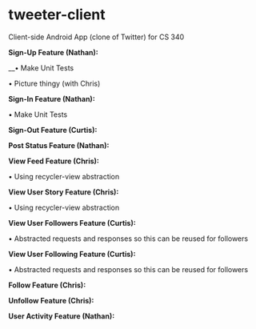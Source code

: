 # tweeter-client
Client-side Android App (clone of Twitter) for CS 340

**Sign-Up Feature (Nathan):**

__•	Make Unit Tests

•	Picture thingy (with Chris)

**Sign-In Feature (Nathan):**

•	Make Unit Tests

**Sign-Out Feature (Curtis):**

**Post Status Feature (Nathan):**

**View Feed Feature (Chris):**

•	Using recycler-view abstraction

**View User Story Feature (Chris):**

•	Using recycler-view abstraction

**View User Followers Feature (Curtis):**

•	Abstracted requests and responses so this can be reused for followers

**View User Following Feature (Curtis):**

•	Abstracted requests and responses so this can be reused for followers

**Follow Feature (Chris):**

**Unfollow Feature (Chris):**

**User Activity Feature (Nathan):**

